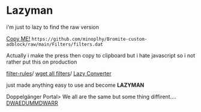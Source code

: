 # Lazyman 
i'm just to lazy to find the raw version


 <a href="https://github.com/minoplhy/Bromite-custom-adblock/raw/main/Filters/filters.dat">Copy ME!</a> 
`https://github.com/minoplhy/Bromite-custom-adblock/raw/main/Filters/filters.dat`


Actually i make the press then copy to clipboard but i hate javascript so i not rather put this on production

[filter-rules](https://github.com/minoplhy/Bromite-custom-adblock/blob/main/filter-rules.txt)/
[wget all filters](https://github.com/minoplhy/Bromite-custom-adblock/blob/main/wget-all-filters.txt)/
[Lazy Converter](https://github.com/minoplhy/Bromite-custom-adblock/blob/main/lazy-converter.txt)

<p>just made anything easy to use and become <b>LAZYMAN</b></p>
Doppelgänger Portal> We all are the same but some thing diffirent.... <a href="https://minoplhy.github.io/lazyman">DWAEDUMMDWARR</a> 
